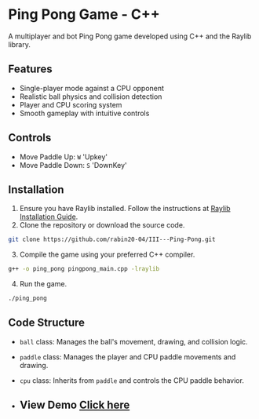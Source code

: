 


#   Ping Pong Game - C++ 

A multiplayer and bot Ping Pong game developed using C++ and the Raylib library.

## Features

- Single-player mode against a CPU opponent
- Realistic ball physics and collision detection
- Player and CPU scoring system
- Smooth gameplay with intuitive controls

## Controls

- Move Paddle Up: `W` 'Upkey'
- Move Paddle Down: `S` 'DownKey'

## Installation

1. Ensure you have Raylib installed. Follow the instructions at [Raylib Installation Guide](https://github.com/raysan5/raylib#installation).
2. Clone the repository or download the source code.

```bash
git clone https://github.com/rabin20-04/III---Ping-Pong.git
```

3. Compile the game using your preferred C++ compiler.

```bash
g++ -o ping_pong pingpong_main.cpp -lraylib
```

4. Run the game.

```bash
./ping_pong
```

## Code Structure

- `ball` class: Manages the ball's movement, drawing, and collision logic.
- `paddle` class: Manages the player and CPU paddle movements and drawing.
- `cpu` class: Inherits from `paddle` and controls the CPU paddle behavior.

- ## View Demo [Click here](https://www.linkedin.com/feed/update/urn:li:activity:7227670678164938752/)
  

